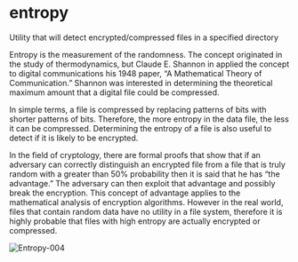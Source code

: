 # entropy
Utility that will detect encrypted/compressed files in a specified directory

Entropy is the measurement of the randomness.  The concept originated in the study of thermodynamics, but Claude E. Shannon in applied the concept to digital communications his 1948 paper, “A Mathematical Theory of Communication.”  Shannon was interested in determining the theoretical maximum amount that a digital file could be compressed.

In simple terms, a file is compressed by replacing patterns of bits with shorter patterns of bits.  Therefore, the more entropy in the data file, the less it can be compressed.  Determining the entropy of a file is also useful to detect if it is likely to be encrypted.

In the field of cryptology, there are formal proofs that show that if an adversary can correctly distinguish an encrypted file from a file that is truly random with a greater than 50% probability then it is said that he has “the advantage.”  The adversary can then exploit that advantage and possibly break the encryption.  This concept of advantage applies to the mathematical analysis of encryption algorithms.  However in the real world, files that contain random data have no utility in a file system, therefore it is highly probable that files with high entropy are actually encrypted or compressed.

![Entropy-004](https://user-images.githubusercontent.com/79792556/124666087-30daec80-deb6-11eb-91a0-2ab9d1df3efc.jpg)
